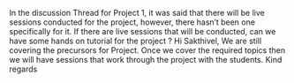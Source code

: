 In the discussion Thread for Project 1, it was said that there will be live sessions conducted for the project, however, there hasn’t been one specifically for it. If there are live sessions that will be conducted, can we have some hands on tutorial for the project ?
Hi Sakthivel, We are still covering the precursors for Project. Once we cover the required topics then we will have sessions that work through the project with the students. Kind regards
